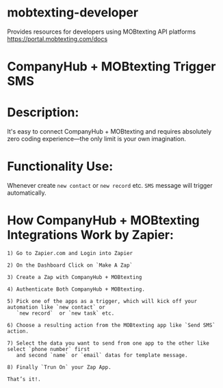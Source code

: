# mobtexting-developer
Provides resources for developers using MOBtexting API platforms https://portal.mobtexting.com/docs

# CompanyHub + MOBtexting Trigger SMS

# Description:
   It's easy to connect CompanyHub + MOBtexting and requires absolutely zero coding experience—the only limit is your own imagination.

# Functionality Use:
  Whenever create `new contact` or `new record` etc. `SMS` message will trigger automatically. 

# How CompanyHub + MOBtexting Integrations Work by Zapier:
	
	1) Go to Zapier.com and Login into Zapier

	2) On the Dashboard Click on `Make A Zap`

	3) Create a Zap with CompanyHub + MOBtexting 

	4) Authenticate Both CompanyHub + MOBtexting.

	5) Pick one of the apps as a trigger, which will kick off your automation like `new contact` or
	   `new record`  or `new task` etc.
	
	6) Choose a resulting action from the MOBtexting app like `Send SMS` action.

	7) Select the data you want to send from one app to the other like select `phone number` first
	   and second `name` or `email` datas for template message.

	8) Finally `Trun On` your Zap App.

	That’s it!.

